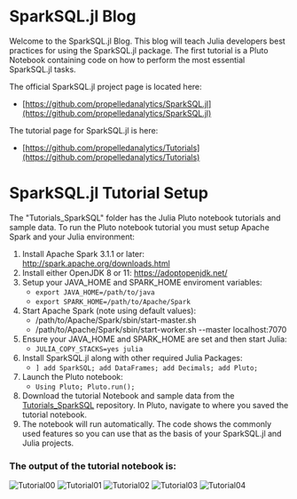 # SparkSQL.jl Blog

Welcome to the SparkSQL.jl Blog. This blog will teach Julia developers best practices for using the SparkSQL.jl package. The first tutorial is a Pluto Notebook containing code on how to perform the most essential SparkSQL.jl tasks.     

The official SparkSQL.jl project page is located here:
- [https://github.com/propelledanalytics/SparkSQL.jl](https://github.com/propelledanalytics/SparkSQL.jl)

The tutorial page for SparkSQL.jl is here:
- [https://github.com/propelledanalytics/Tutorials](https://github.com/propelledanalytics/Tutorials)



# SparkSQL.jl Tutorial Setup
The "Tutorials_SparkSQL" folder has the Julia Pluto notebook tutorials and sample data. To run the Pluto notebook tutorial you must setup Apache Spark and your Julia environment:

1. Install Apache Spark 3.1.1 or later: http://spark.apache.org/downloads.html
2. Install either OpenJDK 8 or 11: https://adoptopenjdk.net/
3. Setup your JAVA_HOME and SPARK_HOME enviroment variables: 
   - `export JAVA_HOME=/path/to/java` 
   - `export SPARK_HOME=/path/to/Apache/Spark`
4. Start Apache Spark (note using default values):
   - /path/to/Apache/Spark/sbin/start-master.sh
   - /path/to/Apache/Spark/sbin/start-worker.sh --master localhost:7070
5. Ensure your JAVA_HOME and SPARK_HOME are set and then start Julia:
   - `JULIA_COPY_STACKS=yes julia`
6. Install SparkSQL.jl along with other required Julia Packages:
   - `] add SparkSQL; add DataFrames; add Decimals; add Pluto;`
7. Launch the Pluto notebook:
   - `Using Pluto; Pluto.run();`
8. Download the tutorial Notebook and sample data from the [Tutorials_SparkSQL](https://github.com/propelledanalytics/Tutorials/tree/main/Tutorials_SparkSQL) repository. In Pluto, navigate to where you saved the tutorial notebook.
9. The notebook will run automatically. The code shows the commonly used features so you can use that as the basis of your SparkSQL.jl and Julia projects.

### The output of the tutorial notebook is:

![Tutorial00](img/00.png)
![Tutorial01](img/01.png)
![Tutorial02](img/02.png)
![Tutorial03](img/03.png)
![Tutorial04](img/04.png)
